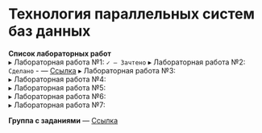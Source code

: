 # Технология параллельных систем баз данных

**Cписок лабораторных работ**  
▸ Лабораторная работа №1: `✓ — Зачтено`
▸ Лабораторная работа №2: `Сделано` - — [Ссылка](lab2/) 
▸ Лабораторная работа №3:   
▸ Лабораторная работа №4:   
▸ Лабораторная работа №5:       
▸ Лабораторная работа №6:   
▸ Лабораторная работа №7:      

**Группа с заданиями** — [Ссылка](https://vk.com/club215737256)